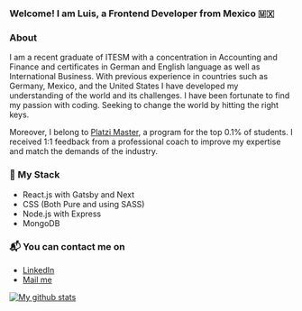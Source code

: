 ### Welcome! I am Luis, a Frontend Developer from Mexico 🇲🇽

### About 

I am a recent graduate of ITESM with a concentration in Accounting and Finance and certificates in German and English language as well as International Business. With previous experience in countries such as Germany, Mexico, and the United States I have developed my understanding of the world and its challenges. I have been fortunate to find my passion with coding. Seeking to change the world by hitting the right keys.

Moreover, I belong to [Platzi Master](https://platzi.com/blog/que-es-platzi-master/), a program for the top 0.1% of students. I received 1:1 feedback from a professional coach to improve my expertise and match the demands of the industry.

### 🚀 My Stack
- React.js with Gatsby and Next
- CSS (Both Pure and using SASS)
- Node.js with Express
- MongoDB

### 📬 You can contact me on
- [LinkedIn](https://www.linkedin.com/in/luisglopez7777/)
- [Mail me](mailto:luisglopez7777@gmail.com)


[![My github stats](https://github-readme-stats.vercel.app/api?username=luisglopez7777&show_icons=true&theme=radical)](https://github.com/luisglopez7777/github-readme-stats)

